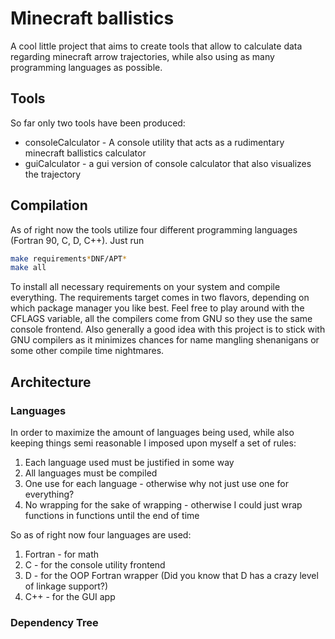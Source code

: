 # Minecraft ballistics

A cool little project that aims to create tools that allow to calculate data regarding minecraft arrow trajectories, while also using as many programming languages as possible.

## Tools

So far only two tools have been produced:

- consoleCalculator - A console utility that acts as a rudimentary minecraft ballistics calculator
- guiCalculator - a gui version of console calculator that also visualizes the trajectory

## Compilation

As of right now the tools utilize four different programming languages (Fortran 90, C, D, C++).
Just run

```sh
make requirements*DNF/APT*
make all
```

To install all necessary requirements on your system and compile everything.
The requirements target comes in two flavors, depending on which package manager you like best.
Feel free to play around with the CFLAGS variable, all the compilers come from GNU so they use the same console frontend.
Also generally a good idea with this project is to stick with GNU compilers as it minimizes chances for name mangling shenanigans or some other compile time nightmares.

## Architecture

### Languages

In order to maximize the amount of languages being used, while also keeping things semi reasonable I imposed upon myself a set of rules:

1. Each language used must be justified in some way
2. All languages must be compiled
3. One use for each language - otherwise why not just use one for everything?
4. No wrapping for the sake of wrapping - otherwise I could just wrap functions in functions until the end of time

So as of right now four languages are used:

1. Fortran - for math
2. C - for the console utility frontend
3. D - for the OOP Fortran wrapper (Did you know that D has a crazy level of linkage support?)
4. C++ - for the GUI app

### Dependency Tree
